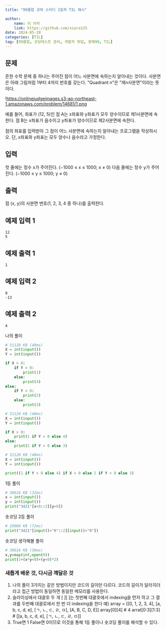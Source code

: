 ```yaml
---
title: "99클럽 코테 스터디 1일차 TIL 해시"

author:
    name: 이 아라
    link: https://github.com/xiara125
date: 2024-05-20
categories: [TIL]
tag: [99클럽, 코딩테스트 준비, 개발자 취업, 항해99, TIL]
---
```


## 문제

흔한 수학 문제 중 하나는 주어진 점이 어느 사분면에 속하는지 알아내는 것이다. 사분면은 아래 그림처럼 1부터 4까지 번호를 갖는다. "Quadrant n"은 "제n사분면"이라는 뜻이다.

!https://onlinejudgeimages.s3-ap-northeast-1.amazonaws.com/problem/14681/1.png

예를 들어, 좌표가 (12, 5)인 점 A는 x좌표와 y좌표가 모두 양수이므로 제1사분면에 속한다. 점 B는 x좌표가 음수이고 y좌표가 양수이므로 제2사분면에 속한다.

점의 좌표를 입력받아 그 점이 어느 사분면에 속하는지 알아내는 프로그램을 작성하시오. 단, x좌표와 y좌표는 모두 양수나 음수라고 가정한다.

## 입력

첫 줄에는 정수 x가 주어진다. (−1000 ≤ x ≤ 1000; x ≠ 0) 다음 줄에는 정수 y가 주어진다. (−1000 ≤ y ≤ 1000; y ≠ 0)

## 출력

점 (x, y)의 사분면 번호(1, 2, 3, 4 중 하나)를 출력한다.

## 예제 입력 1

```
12
5

```

## 예제 출력 1

```
1

```

## 예제 입력 2

```
9
-13

```

## 예제 출력 2

```
4
```

나의 풀이

```python
# 31120 KB (40ms)
X = int(input())
Y = int(input())

if X > 0:
    if Y > 0:
        print(1)
    else:
        print(4)
else:
    if Y > 0:
        print(2)
    else:
        print(3)
```

```python
# 31120 KB (40ms)
X = int(input())
Y = int(input())

if X > 0:
    print(1 if Y > 0 else 4)
else:
    print(2 if Y > 0 else 3)
```

```python
# 31120 KB (40ms)
X = int(input())
Y = int(input())

print((1 if Y > 0 else 4) if X > 0 else 2 if Y > 0 else 3)
```

1등 풀이

```python
# 30616 KB (32ms)
x = int(input())
y = int(input())
print("3421"[x>0::2][y>0])
```

숏코딩 2등 풀이

```python
# 29088 KB (72ms)
print("3421"[input()>"0"::2][input()>"0"])
```

숏코딩 생각해볼 풀이

```python
# 30616 KB (36ms)
x,y=map(int,open(0))
print(1+(x*y<0)+(y<0)*2)
```

### 새롭게 배운 것, 다시금 꺠달은 것

1. 나의 풀이 3가지는 같은 방법이지만 코드의 길이만 다르다. 코드의 길이가 달라지더라고 접근 방법이 동일하면 동일한 메모리를 사용한다.
2. 슬라이싱에서 대괄호 두 개 [ ][ ]는 첫번째 대괄호에서 indexing을 먼저 하고 그 결과를 두번째 대괄로에서 한 번 더 indexing을 한다
예) array = [[0, 1, 2, 3, 4], [a, b, c, d, e], [ㄱ, ㄴ, ㄷ, ㄹ, ㅁ], [A, B, C, D, E]]
array[0][4]    # 4
arrat[0:3][1:3]    # [[a, b, c, d, e], [ㄱ, ㄴ, ㄷ, ㄹ, ㅁ]]
3. True면 1 False면 0이므로 이것을 통해 1등 풀이나 숏코딩 풀이를 해석할 수 있다.